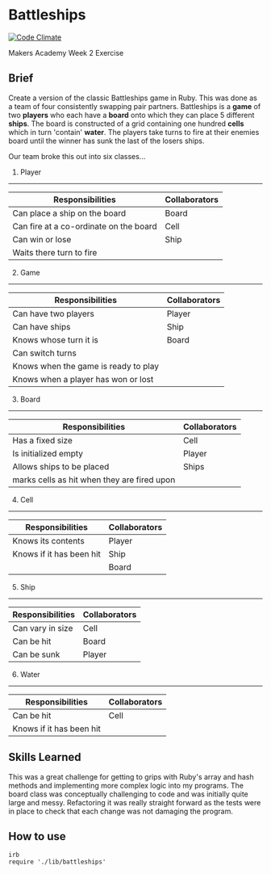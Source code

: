 Battleships
===========
[![Code Climate](https://codeclimate.com/github/ralake/Battleships/badges/gpa.svg)](https://codeclimate.com/github/ralake/Battleships)

Makers Academy Week 2 Exercise

Brief
-----
Create a version of the classic Battleships game in Ruby. This was done as a team of four consistently swapping pair partners. Battleships is a **game** of two **players** who each have a **board** onto which they can place 5 different **ships**. The board is constructed of a grid containing one hundred **cells** which in turn 'contain' **water**. The players take turns to fire at their enemies board until the winner has sunk the last of the losers ships.

Our team broke this out into six classes...
 
1. Player
---------

| Responsibilities | Collaborators |
-------------------|---------------|
| Can place a ship on the board | Board |
| Can fire at a co-ordinate on the board | Cell |
| Can win or lose | Ship |
| Waits there turn to fire |

2. Game
--------

| Responsibilities | Collaborators |
-------------------|---------------|
| Can have two players | Player |
| Can have ships | Ship |
| Knows whose turn it is | Board |
| Can switch turns | |
| Knows when the game is ready to play | |
| Knows when a player has won or lost | |


3. Board
--------

| Responsibilities | Collaborators |
-------------------|---------------|
| Has a fixed size | Cell |  
| Is initialized empty | Player |
| Allows ships to be placed | Ships |
| marks cells as hit when they are fired upon | |    

4. Cell
-------

| Responsibilities | Collaborators |
-------------------|--------------
| Knows its contents | Player |          
| Knows if it has been hit | Ship |
| | Board |


5. Ship
-------

| Responsibilities | Collaborators |
-------------------|---------------|
| Can vary in size | Cell |
| Can be hit | Board |
| Can be sunk | Player |

6. Water
--------

| Responsibilities | Collaborators |
-------------------|---------------|
| Can be hit | Cell |
| Knows if it has been hit | |

Skills Learned
--------------
This was a great challenge for getting to grips with Ruby's array and hash methods and implementing more complex logic into my programs. The board class was conceptually challenging to code and was initially quite large and messy. Refactoring it was really straight forward as the tests were in place to check that each change was not damaging the program.

How to use
----------
```shell
irb
require './lib/battleships'
```



